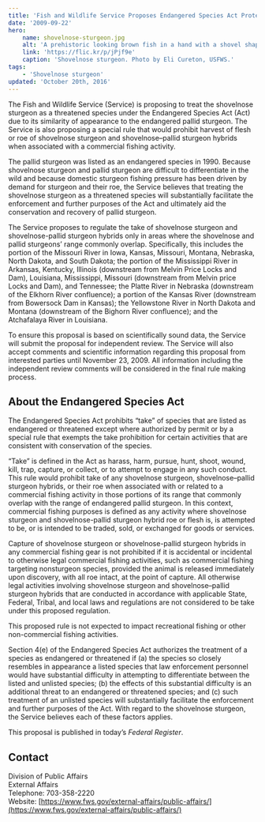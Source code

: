 ```yaml
---
title: 'Fish and Wildlife Service Proposes Endangered Species Act Protection for the Shovelnose Sturgeon'
date: '2009-09-22'
hero:
    name: shovelnose-sturgeon.jpg
    alt: 'A prehistoric looking brown fish in a hand with a shovel shaped face.'
    link: 'https://flic.kr/p/jPjf9e'
    caption: 'Shovelnose sturgeon. Photo by Eli Cureton, USFWS.'
tags:
    - 'Shovelnose sturgeon'
updated: 'October 20th, 2016'
---
```


The Fish and Wildlife Service (Service) is proposing to treat the shovelnose sturgeon as a threatened species under the Endangered Species Act (Act) due to its similarity of appearance to the endangered pallid sturgeon. The Service is also proposing a special rule that would prohibit harvest of flesh or roe of shovelnose sturgeon and shovelnose–pallid sturgeon hybrids when associated with a commercial fishing activity.

The pallid sturgeon was listed as an endangered species in 1990. Because shovelnose sturgeon and pallid sturgeon are difficult to differentiate in the wild and because domestic sturgeon fishing pressure has been driven by demand for sturgeon and their roe, the Service believes that treating the shovelnose sturgeon as a threatened species will substantially facilitate the enforcement and further purposes of the Act and ultimately aid the conservation and recovery of pallid sturgeon.

The Service proposes to regulate the take of shovelnose sturgeon and shovelnose-pallid sturgeon hybrids only in areas where the shovelnose and pallid sturgeons’ range commonly overlap. Specifically, this includes the portion of the Missouri River in Iowa, Kansas, Missouri, Montana, Nebraska, North Dakota, and South Dakota; the portion of the Mississippi River in Arkansas, Kentucky, Illinois (downstream from Melvin Price Locks and Dam), Louisiana, Mississippi, Missouri (downstream from Melvin price Locks and Dam), and Tennessee; the Platte River in Nebraska (downstream of the Elkhorn River confluence); a portion of the Kansas River (downstream from Bowersock Dam in Kansas); the Yellowstone River in North Dakota and Montana (downstream of the Bighorn River confluence); and the Atchafalaya River in Louisiana.

To ensure this proposal is based on scientifically sound data, the Service will submit the proposal for independent review. The Service will also accept comments and scientific information regarding this proposal from interested parties until November 23, 2009. All information including the independent review comments will be considered in the final rule making process.

## About the Endangered Species Act

The Endangered Species Act prohibits “take” of species that are listed as endangered or threatened except where authorized by permit or by a special rule that exempts the take prohibition for certain activities that are consistent with conservation of the species.

“Take” is defined in the Act as harass, harm, pursue, hunt, shoot, wound, kill, trap, capture, or collect, or to attempt to engage in any such conduct. This rule would prohibit take of any shovelnose sturgeon, shovelnose–pallid sturgeon hybrids, or their roe when associated with or related to a commercial fishing activity in those portions of its range that commonly overlap with the range of endangered pallid sturgeon. In this context, commercial fishing purposes is defined as any activity where shovelnose sturgeon and shovelnose-pallid sturgeon hybrid roe or flesh is, is attempted to be, or is intended to be traded, sold, or exchanged for goods or services.

Capture of shovelnose sturgeon or shovelnose-pallid sturgeon hybrids in any commercial fishing gear is not prohibited if it is accidental or incidental to otherwise legal commercial fishing activities, such as commercial fishing targeting nonsturgeon species, provided the animal is released immediately upon discovery, with all roe intact, at the point of capture. All otherwise legal activities involving shovelnose sturgeon and shovelnose–pallid sturgeon hybrids that are conducted in accordance with applicable State, Federal, Tribal, and local laws and regulations are not considered to be take under this proposed regulation.

This proposed rule is not expected to impact recreational fishing or other non-commercial fishing activities.

Section 4(e) of the Endangered Species Act authorizes the treatment of a species as endangered or threatened if (a) the species so closely resembles in appearance a listed species that law enforcement personnel would have substantial difficulty in attempting to differentiate between the listed and unlisted species; (b) the effects of this substantial difficulty is an additional threat to an endangered or threatened species; and (c) such treatment of an unlisted species will substantially facilitate the enforcement and further purposes of the Act. With regard to the shovelnose sturgeon, the Service believes each of these factors applies.

This proposal is published in today’s *Federal Register*.

## Contact

Division of Public Affairs  
External Affairs  
Telephone: 703-358-2220  
Website: [https://www.fws.gov/external-affairs/public-affairs/](https://www.fws.gov/external-affairs/public-affairs/)
